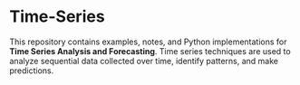 # Time-Series
This repository contains examples, notes, and Python implementations for **Time Series Analysis and Forecasting**.   Time series techniques are used to analyze sequential data collected over time, identify patterns, and make predictions.  
